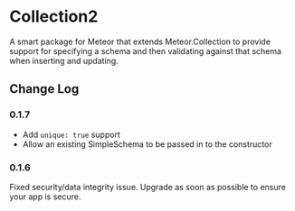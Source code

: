 Collection2
=========================

A smart package for Meteor that extends Meteor.Collection to provide support for specifying a schema and then validating against that schema when inserting and updating.

## Change Log

### 0.1.7

* Add `unique: true` support
* Allow an existing SimpleSchema to be passed in to the constructor

### 0.1.6

Fixed security/data integrity issue. Upgrade as soon as possible to ensure your app is secure.